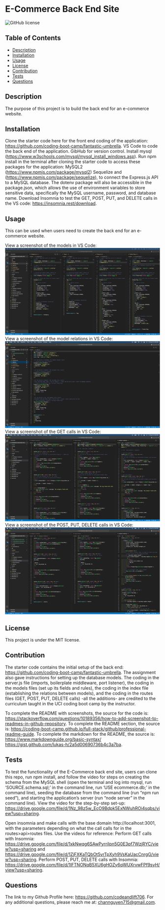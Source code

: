 # E-Commerce Back End Site
![GitHub license](https://img.shields.io/badge/license-MIT-blue.svg)


## Table of Contents
- [Description](#description)
- [Installation](#installation)
- [Usage](#usage)
- [License](#license)
- [Contribution](#contribution)
- [Tests](#tests)
- [Questions](#questions)


## Description
The purpose of this project is to build the back end for an e-commerce website.


## Installation
Clone the starter code here for the front end coding of the application: https://github.com/coding-boot-camp/fantastic-umbrella. VS Code to code the back end of the application. GibHub for version control. Install mysql (https://www.w3schools.com/mysql/mysql_install_windows.asp). Run npm install in the terminal after cloning the starter code to access these packages for the application: MySQL2 (https://www.npmjs.com/package/mysql2) Sequelize and (https://www.npmjs.com/package/sequelize), to connect the Express.js API to a MySQL database. The dotenv package will also be accessible in the package.json, which allows the use of environment variables to store sensitive data, specifically the MySQL username, password, and database name. Download Insomnia to test the GET, POST, PUT, and DELETE calls in the VS code: https://insomnia.rest/download.


## Usage
This can be used when users need to create the back end for an e-commerce website.


View a screenshot of the models in VS Code:
![Screenshot of models](assets/modelsScreenshot.png)
View a screenshot of the model relations in VS Code:
![Screenshot of index file](assets/modelsRelationshipsScreenshot.png)
View a screenshot of the GET calls in VS Code:
![Screenshot of GET calls](assets/getCallsScreenshot.png)
View a screenshot of the POST, PUT, DELETE calls in VS Code:
![Screenshot of GET calls](assets/postPutDeleteScreenshot.png)




## License
This project is under the MIT license.


## Contribution
The starter code contains the initial setup of the back end: https://github.com/coding-boot-camp/fantastic-umbrella. The assignment also gave instructions for setting up the database models. The coding in the server.js file (imports, boilerplate middleware, port listener), the coding in the models files (set up its fields and rules), the coding in the index file (establishing the relations between models), and the coding in the routes files (GET, POST, PUT, DELETE calls) -all the additions- are credited to the curriculum taught in the UCI coding boot camp by the instructor.


To complete the README with screenshots, the source for the code is: https://stackoverflow.com/questions/10189356/how-to-add-screenshot-to-readmes-in-github-repository.
To complete the README section, the source is: https://coding-boot-camp.github.io/full-stack/github/professional-readme-guide.
To complete the markdown for the README, the source is: https://www.markdownguide.org/basic-syntax/
https://gist.github.com/lukas-h/2a5d00690736b4c3a7ba.


## Tests
To test the functionality of the E-Commerce back end site, users can clone this repo, run npm install, and follow the video for steps on creating the schema from the MySQL shell (open the terminal and log into mysql, run ‘SOURCE.schema.sql;’ in the command line, run ‘USE ecommerce.db;’ in the command line), seeding the database from the command line (run “npm run seed”), and starting the application’s server (run “node server” in the command line). View the video for the step-by-step set-up: https://drive.google.com/file/d/1Nz_98z5w_EcO9Bdpk5ExNWuhROi4sqbs/view?usp=sharing.


Open insomnia and make calls with the base domain http://localhost:3001, with the parameters depending on what the call calls for in the routes>api>routes files. Use the videos for reference:
Perform GET calls with Insomnia: https://drive.google.com/file/d/1xkNwqg6SAwPyrrilpn5G0E3pf7WzjRYC/view?usp=sharing and 
https://drive.google.com/file/d/1ZjFXKaTQbOt5vrTpXyh9VsKaUacCnrgG/view?usp=sharing. Perform POST, PUT, DELETE calls with Insomnia: https://drive.google.com/file/d/1lFTNONqB5XU6gHOZy6qWUXrvwFPf9syH/view?usp=sharing.




## Questions
The link to my Github Profile here: https://github.com/codeandlift706.
For any additional questions, please reach me at: channguyen715@gmail.com.
